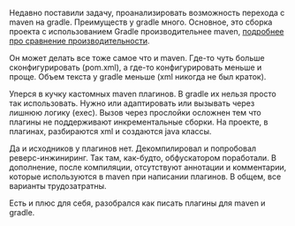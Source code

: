 Недавно поставили задачу, проанализировать возможность перехода с maven на gradle.
Преимуществ у gradle много. Основное, это сборка проекта с использованием Gradle производительнее maven, [подробнее про сравнение производительности](https://gradle.org/gradle-vs-maven-performance/).

Он может делать все тоже самое что и maven. Где-то чуть больше сконфигурировать (pom.xml), а где-то конфигурировать меньше и проще.
Объем текста у gradle меньше (xml никогда не был краток).

Уперся в кучку кастомных maven плагинов. В gradle их нельзя просто так использовать. Нужно или адаптировать или вызывать через лишнюю логику (exec). Вызов через прослойки осложнен тем что плагины не поддерживают инкрементальные сборки. На проекте, в плагинах, разбираются xml и создаются java классы.
 
Да и исходников у плагинов нет.
Декомпилировал и попробовал реверс-инжиниринг. Так там, как-будто, обфускатором поработали. В дополнение, после компиляции, отсутствуют аннотации и комментарии, которые используются в maven при написании плагинов.
В общем, все варианты трудозатратны.

Есть и плюс для себя, разобрался как писать плагины для maven и gradle.
